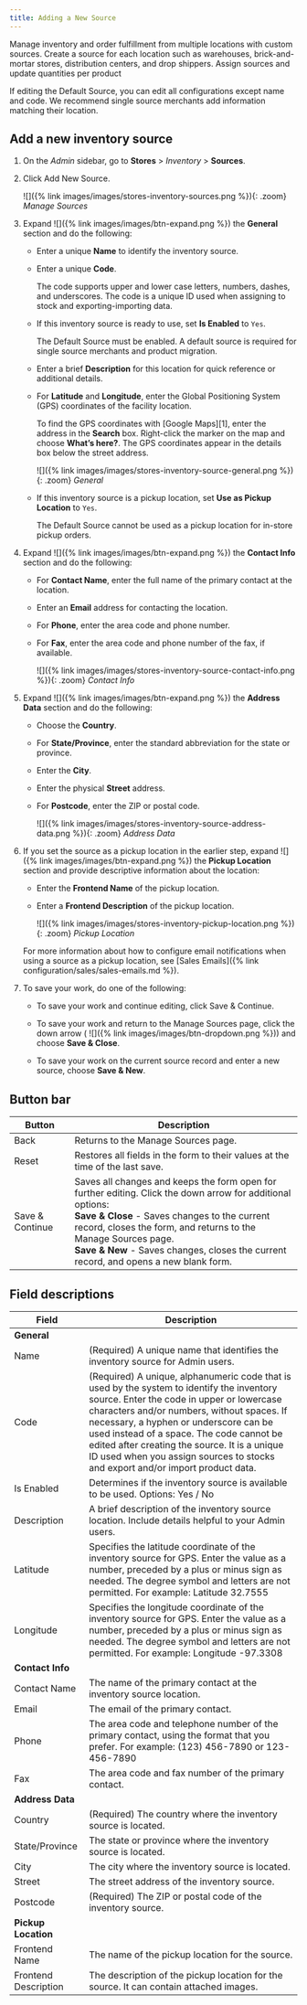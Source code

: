 ```yaml
---
title: Adding a New Source
---
```


Manage inventory and order fulfillment from multiple locations with custom sources. Create a source for each location such as warehouses, brick-and-mortar stores, distribution centers, and drop shippers. Assign sources and update quantities per product

If editing the Default Source, you can edit all configurations except name and code. We recommend single source merchants add information matching their location.

## Add a new inventory source

1. On the _Admin_ sidebar, go to **Stores** > _Inventory_ > **Sources**.

1. Click <span class="btn">Add New Source</span>.

   ![]({% link images/images/stores-inventory-sources.png %}){: .zoom}
   _Manage Sources_

1. Expand ![]({% link images/images/btn-expand.png %}) the **General** section and do the following:

    - Enter a unique **Name** to identify the inventory source.

    - Enter a unique **Code**.

      The code supports upper and lower case letters, numbers, dashes, and underscores. The code is a unique ID used when assigning to stock and exporting-importing data.

    - If this inventory source is ready to use, set **Is Enabled** to `Yes`.

      The Default Source must be enabled. A default source is required for single source merchants and product migration.

    - Enter a brief **Description** for this location for quick reference or additional details.

    - For **Latitude** and **Longitude**, enter the Global Positioning System (GPS) coordinates of the facility location.

      To find the GPS coordinates with [Google Maps][1], enter the address in the **Search** box. Right-click the marker on the map and choose **What’s here?**. The GPS coordinates appear in the details box below the street address.

      ![]({% link images/images/stores-inventory-source-general.png %}){: .zoom}
      _General_

    - If this inventory source is a pickup location, set **Use as Pickup Location** to `Yes`.

      The Default Source cannot be used as a pickup location for in-store pickup orders.

1. Expand ![]({% link images/images/btn-expand.png %}) the **Contact Info** section and do the following:

    - For **Contact Name**, enter the full name of the primary contact at the location.

    - Enter an **Email** address for contacting the location.

    - For **Phone**, enter the area code and phone number.

    - For **Fax**, enter the area code and phone number of the fax, if available.

      ![]({% link images/images/stores-inventory-source-contact-info.png %}){: .zoom}
      _Contact Info_

1. Expand ![]({% link images/images/btn-expand.png %}) the **Address Data** section and do the following:

    - Choose the **Country**.

    - For **State/Province**, enter the standard abbreviation for the state or province.

    - Enter the **City**.

    - Enter the physical **Street** address.

    - For **Postcode**, enter the ZIP or postal code.

      ![]({% link images/images/stores-inventory-source-address-data.png %}){: .zoom}
      _Address Data_

1. If you set the source as a pickup location in the earlier step, expand ![]({% link images/images/btn-expand.png %}) the **Pickup Location** section and provide descriptive information about the location:

    - Enter the **Frontend Name** of the pickup location.

    - Enter a **Frontend Description** of the pickup location.

      ![]({% link images/images/stores-inventory-pickup-location.png %}){: .zoom}
      _Pickup Location_

    For more information about how to configure email notifications when using a source as a pickup location, see [Sales Emails]({% link configuration/sales/sales-emails.md %}).

1. To save your work, do one of the following:

    - To save your work and continue editing, click <span class="btn">Save & Continue</span>.

    - To save your work and return to the Manage Sources page, click the down arrow ( ![]({% link images/images/btn-dropdown.png %})) and choose **Save & Close**.

    - To save your work on the current source record and enter a new source, choose **Save & New**.

## Button bar

|Button|Description|
|--|--|
|Back|Returns to the Manage Sources page.|
|Reset|Restores all fields in the form to their values at the time of the last save.|
|Save & Continue|Saves all changes and keeps the form open for further editing. Click the down arrow for additional options:<br/>**Save & Close** - Saves changes to the current record, closes the form, and returns to the Manage Sources page.<br/>**Save & New** - Saves changes, closes the current record, and opens a new blank form.|

## Field descriptions

|Field|Description|
|--|--|
|**General**| |
|Name|(Required) A unique name that identifies the  inventory source for Admin users.|
|Code|(Required) A unique, alphanumeric code that is used by the system to identify the inventory source. Enter the code in upper or lowercase characters and/or numbers, without spaces. If necessary, a hyphen or underscore can be used instead of a space. The code cannot be edited after creating the source. It is a unique ID used when you assign sources to stocks and export and/or import product data.|
|Is Enabled|Determines if the inventory source is available to be used. Options: Yes / No|
|Description|A brief description of the inventory source location. Include details helpful to your Admin users.|
|Latitude|Specifies the latitude coordinate of the inventory source for GPS. Enter the value  as a number, preceded by a plus or minus sign as needed. The degree symbol and letters are not permitted. For example: Latitude 32.7555|
|Longitude|Specifies the longitude coordinate of the inventory source for GPS. Enter the value  as a number, preceded by a plus or minus sign as needed. The degree symbol and letters are not permitted. For example: Longitude -97.3308|
|**Contact Info**| |
|Contact Name|The name of the primary contact at the inventory source location.|
|Email|The email of the primary contact.|
|Phone|The area code and telephone number of the primary contact, using the format that you prefer.  For example: (123) 456-7890 or 123-456-7890|
|Fax|The area code and fax number of the primary contact.|
|**Address Data**| |
|Country|(Required) The country where the inventory source is located.|
|State/Province|The state or province where the inventory source is located.|
|City|The city where the inventory source is located.|
|Street|The street address of the inventory source.|
|Postcode|(Required) The ZIP or postal code of the inventory source.|
|**Pickup Location**| |
|Frontend Name|The name of the pickup location for the source.|
|Frontend Description|The description of the pickup location for the source. It can contain attached images.|


